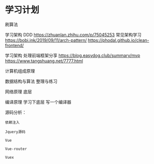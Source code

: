 # 学习计划


刷算法

学习架构
DDD https://zhuanlan.zhihu.com/p/75045253
常见架构学习 https://bobi.ink/2019/09/11/arch-pattern/
https://phodal.github.io/clean-frontend/



学习架构
处理前端框架分享
https://blog.easydog.club/summary/mvp
https://www.tangshuang.net/7777.html








计算机组成原理

数据结构与算法 整理与练习

网络原理 底层

编译原理  学习下底层
写一个编译器


源码分析：

    依赖注入

    Jquery源码 

    Vue

    Vue-router

    Vuex
















